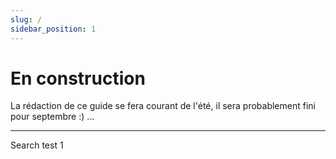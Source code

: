 ```yaml
---
slug: /
sidebar_position: 1
---
```


# En construction

La rédaction de ce guide se fera courant de l'été, il sera probablement fini pour septembre :) ...

---

Search test 1
